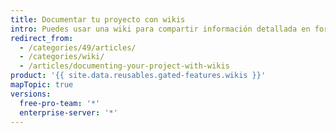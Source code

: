 ```yaml
---
title: Documentar tu proyecto con wikis
intro: Puedes usar una wiki para compartir información detallada en forma completa acerca de tu proyecto.
redirect_from:
  - /categories/49/articles/
  - /categories/wiki/
  - /articles/documenting-your-project-with-wikis
product: '{{ site.data.reusables.gated-features.wikis }}'
mapTopic: true
versions:
  free-pro-team: '*'
  enterprise-server: '*'
---
```


